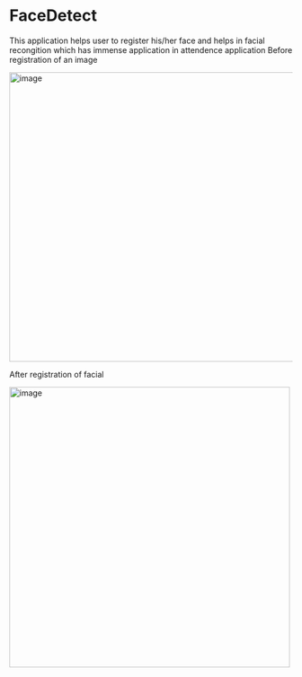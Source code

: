 # FaceDetect
This application helps user to register his/her face and helps in facial recongition which has immense application in attendence application
Before registration of an image

<img width="515" alt="image" src="https://user-images.githubusercontent.com/90152799/224790358-e0ee4741-b06a-4bb9-bcb9-765040ad97aa.png">


After registration of facial 

<img width="499" alt="image" src="https://user-images.githubusercontent.com/90152799/224790541-0c000d7c-cb04-467d-9f78-a481bd5070ab.png">
